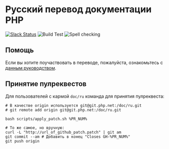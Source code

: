 # Русский перевод документации PHP

[![Slack Status](https://img.shields.io/badge/slack-@ru.php.doc-brightgreen.svg?logo=slack)](https://join.slack.com/t/ruphpdoc/shared_invite/zt-ax1czx68-c3_XSVhsgzYJCOslmwvJkQ)
![Build Test](https://github.com/php/doc-ru/workflows/Build%20Test/badge.svg)
![Spell checking](https://github.com/php/doc-ru/workflows/Spell%20checking/badge.svg)

## Помощь

Если вы хотите поучаствовать в переводе, пожалуйста, ознакомьтесь с [данным руководством](CONTRIBUTING.md).

## Принятие пулреквестов

Для пользователей с кармой `doc/ru` команда для принятия пулреквеста:

```shell
# В качестве origin используется git@git.php.net:/doc/ru.git
# git remote add origin git@git.php.net:/doc/ru.git

bash scripts/apply_patch.sh %PR_NUM%

# То же самое, но вручную:
curl -L "http://url_of_github_patch.patch" | git am
git commit --am # Добавить в конец "Closes GH-%PR_NUM%"
git push origin
```

